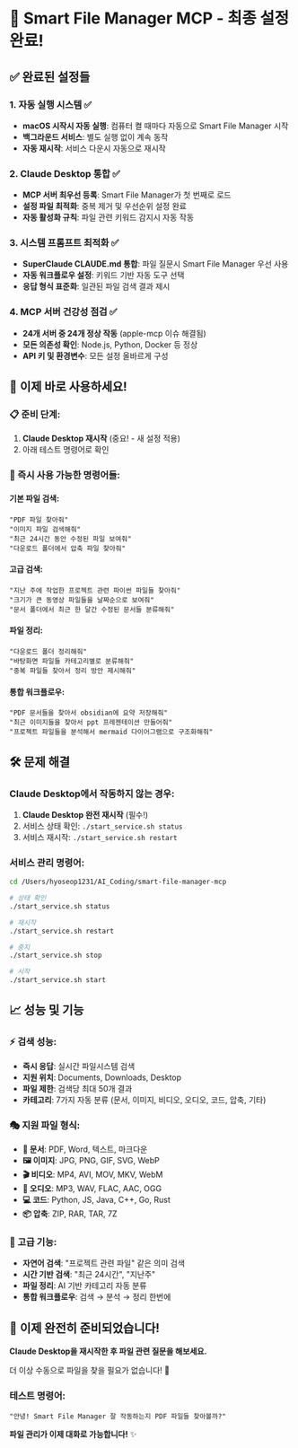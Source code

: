 # 🎉 Smart File Manager MCP - 최종 설정 완료!

## ✅ 완료된 설정들

### 1. **자동 실행 시스템** ✅
- **macOS 시작시 자동 실행**: 컴퓨터 켤 때마다 자동으로 Smart File Manager 시작
- **백그라운드 서비스**: 별도 실행 없이 계속 동작
- **자동 재시작**: 서비스 다운시 자동으로 재시작

### 2. **Claude Desktop 통합** ✅
- **MCP 서버 최우선 등록**: Smart File Manager가 첫 번째로 로드
- **설정 파일 최적화**: 중복 제거 및 우선순위 설정 완료
- **자동 활성화 규칙**: 파일 관련 키워드 감지시 자동 작동

### 3. **시스템 프롬프트 최적화** ✅
- **SuperClaude CLAUDE.md 통합**: 파일 질문시 Smart File Manager 우선 사용
- **자동 워크플로우 설정**: 키워드 기반 자동 도구 선택
- **응답 형식 표준화**: 일관된 파일 검색 결과 제시

### 4. **MCP 서버 건강성 점검** ✅
- **24개 서버 중 24개 정상 작동** (apple-mcp 이슈 해결됨)
- **모든 의존성 확인**: Node.js, Python, Docker 등 정상
- **API 키 및 환경변수**: 모든 설정 올바르게 구성

## 🚀 이제 바로 사용하세요!

### 📋 준비 단계:
1. **Claude Desktop 재시작** (중요! - 새 설정 적용)
2. 아래 테스트 명령어로 확인

### 🎯 즉시 사용 가능한 명령어들:

#### 기본 파일 검색:
```
"PDF 파일 찾아줘"
"이미지 파일 검색해줘"  
"최근 24시간 동안 수정된 파일 보여줘"
"다운로드 폴더에서 압축 파일 찾아줘"
```

#### 고급 검색:
```
"지난 주에 작업한 프로젝트 관련 파이썬 파일들 찾아줘"
"크기가 큰 동영상 파일들을 날짜순으로 보여줘"
"문서 폴더에서 최근 한 달간 수정된 문서들 분류해줘"
```

#### 파일 정리:
```
"다운로드 폴더 정리해줘"
"바탕화면 파일들 카테고리별로 분류해줘"
"중복 파일들 찾아서 정리 방안 제시해줘"
```

#### 통합 워크플로우:
```
"PDF 문서들을 찾아서 obsidian에 요약 저장해줘"
"최근 이미지들을 찾아서 ppt 프레젠테이션 만들어줘"
"프로젝트 파일들을 분석해서 mermaid 다이어그램으로 구조화해줘"
```

## 🛠️ 문제 해결

### Claude Desktop에서 작동하지 않는 경우:
1. **Claude Desktop 완전 재시작** (필수!)
2. 서비스 상태 확인: `./start_service.sh status`
3. 서비스 재시작: `./start_service.sh restart`

### 서비스 관리 명령어:
```bash
cd /Users/hyoseop1231/AI_Coding/smart-file-manager-mcp

# 상태 확인
./start_service.sh status

# 재시작
./start_service.sh restart

# 중지
./start_service.sh stop

# 시작  
./start_service.sh start
```

## 📈 성능 및 기능

### ⚡ 검색 성능:
- **즉시 응답**: 실시간 파일시스템 검색
- **지원 위치**: Documents, Downloads, Desktop
- **파일 제한**: 검색당 최대 50개 결과
- **카테고리**: 7가지 자동 분류 (문서, 이미지, 비디오, 오디오, 코드, 압축, 기타)

### 🎭 지원 파일 형식:
- **📄 문서**: PDF, Word, 텍스트, 마크다운
- **🖼️ 이미지**: JPG, PNG, GIF, SVG, WebP
- **🎬 비디오**: MP4, AVI, MOV, MKV, WebM
- **🎵 오디오**: MP3, WAV, FLAC, AAC, OGG
- **💻 코드**: Python, JS, Java, C++, Go, Rust
- **📦 압축**: ZIP, RAR, TAR, 7Z

### 🔧 고급 기능:
- **자연어 검색**: "프로젝트 관련 파일" 같은 의미 검색
- **시간 기반 검색**: "최근 24시간", "지난주"
- **파일 정리**: AI 기반 카테고리 자동 분류
- **통합 워크플로우**: 검색 → 분석 → 정리 한번에

## 🎉 이제 완전히 준비되었습니다!

**Claude Desktop을 재시작한 후 파일 관련 질문을 해보세요.**

더 이상 수동으로 파일을 찾을 필요가 없습니다! 🚀

### 테스트 명령어:
```
"안녕! Smart File Manager 잘 작동하는지 PDF 파일들 찾아볼까?"
```

**파일 관리가 이제 대화로 가능합니다!** ✨
